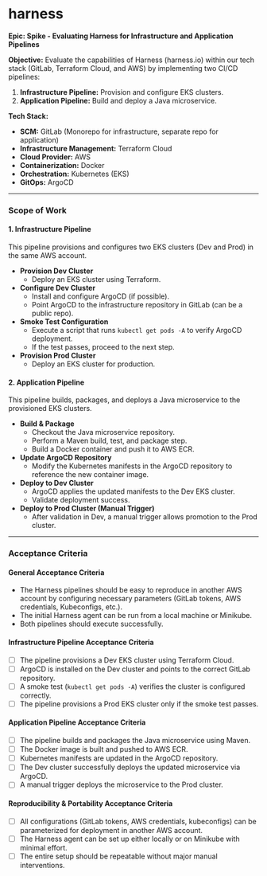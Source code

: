 # harness

**Epic: Spike - Evaluating Harness for Infrastructure and Application Pipelines**

**Objective:**
Evaluate the capabilities of Harness (harness.io) within our tech stack (GitLab, Terraform Cloud, and AWS) by implementing two CI/CD pipelines:
1. **Infrastructure Pipeline:** Provision and configure EKS clusters.
2. **Application Pipeline:** Build and deploy a Java microservice.

**Tech Stack:**
- **SCM:** GitLab (Monorepo for infrastructure, separate repo for application)
- **Infrastructure Management:** Terraform Cloud
- **Cloud Provider:** AWS
- **Containerization:** Docker
- **Orchestration:** Kubernetes (EKS)
- **GitOps:** ArgoCD

---

### **Scope of Work**
#### **1. Infrastructure Pipeline**
This pipeline provisions and configures two EKS clusters (Dev and Prod) in the same AWS account.

- **Provision Dev Cluster**
  - Deploy an EKS cluster using Terraform.
- **Configure Dev Cluster**
  - Install and configure ArgoCD (if possible).
  - Point ArgoCD to the infrastructure repository in GitLab (can be a public repo).
- **Smoke Test Configuration**
  - Execute a script that runs `kubectl get pods -A` to verify ArgoCD deployment.
  - If the test passes, proceed to the next step.
- **Provision Prod Cluster**
  - Deploy an EKS cluster for production.

#### **2. Application Pipeline**
This pipeline builds, packages, and deploys a Java microservice to the provisioned EKS clusters.

- **Build & Package**
  - Checkout the Java microservice repository.
  - Perform a Maven build, test, and package step.
  - Build a Docker container and push it to AWS ECR.
- **Update ArgoCD Repository**
  - Modify the Kubernetes manifests in the ArgoCD repository to reference the new container image.
- **Deploy to Dev Cluster**
  - ArgoCD applies the updated manifests to the Dev EKS cluster.
  - Validate deployment success.
- **Deploy to Prod Cluster (Manual Trigger)**
  - After validation in Dev, a manual trigger allows promotion to the Prod cluster.

---

### **Acceptance Criteria**
#### **General Acceptance Criteria**
- The Harness pipelines should be easy to reproduce in another AWS account by configuring necessary parameters (GitLab tokens, AWS credentials, Kubeconfigs, etc.).
- The initial Harness agent can be run from a local machine or Minikube.
- Both pipelines should execute successfully.

#### **Infrastructure Pipeline Acceptance Criteria**
- [ ] The pipeline provisions a Dev EKS cluster using Terraform Cloud.
- [ ] ArgoCD is installed on the Dev cluster and points to the correct GitLab repository.
- [ ] A smoke test (`kubectl get pods -A`) verifies the cluster is configured correctly.
- [ ] The pipeline provisions a Prod EKS cluster only if the smoke test passes.

#### **Application Pipeline Acceptance Criteria**
- [ ] The pipeline builds and packages the Java microservice using Maven.
- [ ] The Docker image is built and pushed to AWS ECR.
- [ ] Kubernetes manifests are updated in the ArgoCD repository.
- [ ] The Dev cluster successfully deploys the updated microservice via ArgoCD.
- [ ] A manual trigger deploys the microservice to the Prod cluster.

#### **Reproducibility & Portability Acceptance Criteria**
- [ ] All configurations (GitLab tokens, AWS credentials, kubeconfigs) can be parameterized for deployment in another AWS account.
- [ ] The Harness agent can be set up either locally or on Minikube with minimal effort.
- [ ] The entire setup should be repeatable without major manual interventions.
